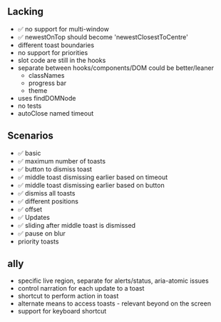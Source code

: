 ## Lacking
- ✅ no support for multi-window
- ✅ newestOnTop should become 'newestClosestToCentre'
- different toast boundaries
- no support for priorities
- slot code are still in the hooks
- separate between hooks/components/DOM could be better/leaner
  - classNames
  - progress bar
  - theme
- uses findDOMNode
- no tests
- autoClose named timeout

## Scenarios
- ✅ basic
- ✅ maximum number of toasts
- ✅ button to dismiss toast
- ✅ middle toast dismissing earlier based on timeout
- ✅ middle toast dismissing earlier based on button
- ✅ dismiss all toasts 
- ✅ different positions
- ✅ offset
- ✅ Updates
- ✅ sliding after middle toast is dismissed
- ✅ pause on blur
- priority toasts

## ally 

- specific live region, separate for alerts/status, aria-atomic issues
- control narration for each update to a toast
- shortcut to perform action in toast
- alternate means to access toasts - relevant beyond on the screen
- support for keyboard shortcut
